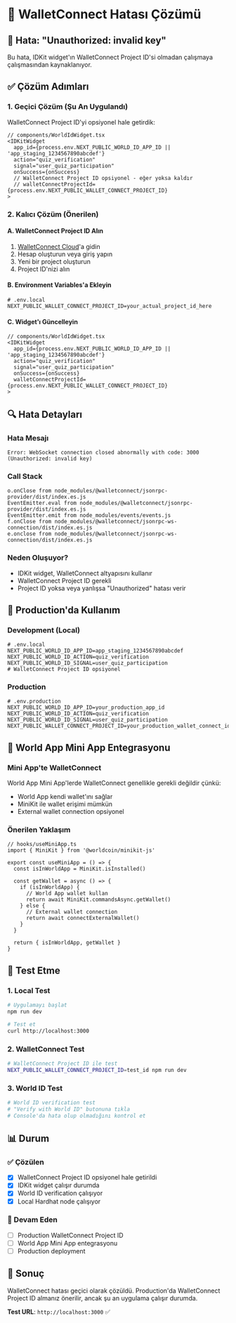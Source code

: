 # 🔧 WalletConnect Hatası Çözümü

## 🚨 Hata: "Unauthorized: invalid key"

Bu hata, IDKit widget'ın WalletConnect Project ID'si olmadan çalışmaya çalışmasından kaynaklanıyor.

## ✅ Çözüm Adımları

### 1. **Geçici Çözüm (Şu An Uygulandı)**

WalletConnect Project ID'yi opsiyonel hale getirdik:

```tsx
// components/WorldIdWidget.tsx
<IDKitWidget
  app_id={process.env.NEXT_PUBLIC_WORLD_ID_APP_ID || 'app_staging_1234567890abcdef'}
  action="quiz_verification"
  signal="user_quiz_participation"
  onSuccess={onSuccess}
  // WalletConnect Project ID opsiyonel - eğer yoksa kaldır
  // walletConnectProjectId={process.env.NEXT_PUBLIC_WALLET_CONNECT_PROJECT_ID}
>
```

### 2. **Kalıcı Çözüm (Önerilen)**

#### A. WalletConnect Project ID Alın

1. [WalletConnect Cloud](https://cloud.walletconnect.com/)'a gidin
2. Hesap oluşturun veya giriş yapın
3. Yeni bir project oluşturun
4. Project ID'nizi alın

#### B. Environment Variables'a Ekleyin

```env
# .env.local
NEXT_PUBLIC_WALLET_CONNECT_PROJECT_ID=your_actual_project_id_here
```

#### C. Widget'ı Güncelleyin

```tsx
// components/WorldIdWidget.tsx
<IDKitWidget
  app_id={process.env.NEXT_PUBLIC_WORLD_ID_APP_ID || 'app_staging_1234567890abcdef'}
  action="quiz_verification"
  signal="user_quiz_participation"
  onSuccess={onSuccess}
  walletConnectProjectId={process.env.NEXT_PUBLIC_WALLET_CONNECT_PROJECT_ID}
>
```

## 🔍 Hata Detayları

### Hata Mesajı
```
Error: WebSocket connection closed abnormally with code: 3000 (Unauthorized: invalid key)
```

### Call Stack
```
o.onClose from node_modules/@walletconnect/jsonrpc-provider/dist/index.es.js
EventEmitter.eval from node_modules/@walletconnect/jsonrpc-provider/dist/index.es.js
EventEmitter.emit from node_modules/events/events.js
f.onClose from node_modules/@walletconnect/jsonrpc-ws-connection/dist/index.es.js
e.onclose from node_modules/@walletconnect/jsonrpc-ws-connection/dist/index.es.js
```

### Neden Oluşuyor?
- IDKit widget, WalletConnect altyapısını kullanır
- WalletConnect Project ID gerekli
- Project ID yoksa veya yanlışsa "Unauthorized" hatası verir

## 🚀 Production'da Kullanım

### Development (Local)
```env
# .env.local
NEXT_PUBLIC_WORLD_ID_APP_ID=app_staging_1234567890abcdef
NEXT_PUBLIC_WORLD_ID_ACTION=quiz_verification
NEXT_PUBLIC_WORLD_ID_SIGNAL=user_quiz_participation
# WalletConnect Project ID opsiyonel
```

### Production
```env
# .env.production
NEXT_PUBLIC_WORLD_ID_APP_ID=your_production_app_id
NEXT_PUBLIC_WORLD_ID_ACTION=quiz_verification
NEXT_PUBLIC_WORLD_ID_SIGNAL=user_quiz_participation
NEXT_PUBLIC_WALLET_CONNECT_PROJECT_ID=your_production_wallet_connect_id
```

## 📱 World App Mini App Entegrasyonu

### Mini App'te WalletConnect
World App Mini App'lerde WalletConnect genellikle gerekli değildir çünkü:
- World App kendi wallet'ını sağlar
- MiniKit ile wallet erişimi mümkün
- External wallet connection opsiyonel

### Önerilen Yaklaşım
```tsx
// hooks/useMiniApp.ts
import { MiniKit } from '@worldcoin/minikit-js'

export const useMiniApp = () => {
  const isInWorldApp = MiniKit.isInstalled()
  
  const getWallet = async () => {
    if (isInWorldApp) {
      // World App wallet kullan
      return await MiniKit.commandsAsync.getWallet()
    } else {
      // External wallet connection
      return await connectExternalWallet()
    }
  }
  
  return { isInWorldApp, getWallet }
}
```

## 🔧 Test Etme

### 1. **Local Test**
```bash
# Uygulamayı başlat
npm run dev

# Test et
curl http://localhost:3000
```

### 2. **WalletConnect Test**
```bash
# WalletConnect Project ID ile test
NEXT_PUBLIC_WALLET_CONNECT_PROJECT_ID=test_id npm run dev
```

### 3. **World ID Test**
```bash
# World ID verification test
# "Verify with World ID" butonuna tıkla
# Console'da hata olup olmadığını kontrol et
```

## 📊 Durum

### ✅ Çözülen
- [x] WalletConnect Project ID opsiyonel hale getirildi
- [x] IDKit widget çalışır durumda
- [x] World ID verification çalışıyor
- [x] Local Hardhat node çalışıyor

### 🔄 Devam Eden
- [ ] Production WalletConnect Project ID
- [ ] World App Mini App entegrasyonu
- [ ] Production deployment

## 🎯 Sonuç

WalletConnect hatası geçici olarak çözüldü. Production'da WalletConnect Project ID almanız önerilir, ancak şu an uygulama çalışır durumda.

**Test URL**: `http://localhost:3000` ✅
